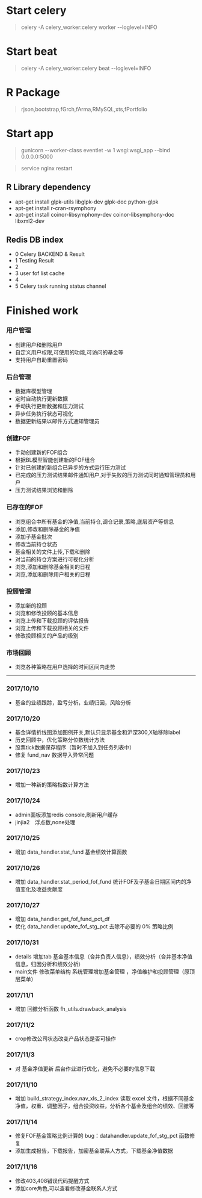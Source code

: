 # Start celery
> celery -A celery_worker:celery  worker --loglevel=INFO 

# Start beat  
> celery -A celery_worker:celery beat --loglevel=INFO 

# R Package
> rjson,bootstrap,fGrch,fArma,RMySQL,xts,fPortfolio

# Start app 
> gunicorn --worker-class eventlet -w 1 wsgi:wsgi_app --bind 0.0.0.0:5000

> service nginx restart

## R Library dependency
* apt-get install glpk-utils libglpk-dev glpk-doc python-glpk 
* apt-get install r-cran-rsymphony
* apt-get install coinor-libsymphony-dev coinor-libsymphony-doc libxml2-dev



## Redis DB index 
* 0 Celery BACKEND & Result 
* 1 Testing Result 
* 2 
* 3 user fof list cache 
* 4  
* 5 Celery task running status channel

# Finished work
### 用户管理
* 创建用户和删除用户
* 自定义用户权限,可使用的功能,可访问的基金等
* 支持用户自助重置密码

### 后台管理
*  数据库模型管理
*  定时自动执行更新数据
*  手动执行更新数据和压力测试
*  异步任务执行状态可视化
*  数据更新结果以邮件方式通知管理员

### 创建FOF
*  手动创建新的FOF组合
*  根据BL模型智能创建新的FOF组合
*  针对已创建的新组合已异步的方式运行压力测试
*  已完成的压力测试结果邮件通知用户,对于失败的压力测试同时通知管理员和用户
*  压力测试结果浏览和删除

### 已存在的FOF
* 浏览组合中所有基金的净值,当前持仓,调仓记录,策略,底层资产等信息
* 添加,修改和删除基金的净值
* 添加子基金批次
* 修改当前持仓状态
* 基金相关的文件上传,下载和删除
* 对当前的持仓方案进行可视化分析
* 浏览,添加和删除基金相关的日程
* 浏览,添加和删除用户相关的日程

### 投顾管理
* 添加新的投顾
* 浏览和修改投顾的基本信息
* 浏览上传和下载投顾的评估报告
* 浏览上传和下载投顾相关的文件
* 修改投顾相关的产品的级别

### 市场回顾
* 浏览各种策略在用户选择的时间区间内走势

----

### 2017/10/10
* 基金的业绩跟踪，盈亏分析，业绩归因，风险分析
### 2017/10/20
* 基金详情折线图添加图例开关,默认只显示基金和沪深300,X轴移除label
* 历史回顾中，优化策略分位数统计方法
* 股票tick数据保存程序（暂时不加入到任务列表中）
* 修复 fund_nav 数据导入异常问题

### 2017/10/23
* 增加一种新的策略指数计算方法

### 2017/10/24
* admin面板添加redis console,刷新用户缓存
* jinjia2　浮点数,none处理

### 2017/10/25
* 增加 data_handler.stat_fund 基金绩效计算函数

### 2017/10/26
* 增加 data_handler.stat_period_fof_fund 统计FOF及子基金日期区间内的净值变化及收益贡献度

### 2017/10/27
* 增加 data_handler.get_fof_fund_pct_df 
* 优化 data_handler.update_fof_stg_pct 去除不必要的 0% 策略比例

### 2017/10/31
* details 增加tab 基金基本信息（合并负责人信息），绩效分析（合并基本净值信息，归因分析和绩效分析）
* main文件 修改菜单结构 系统管理增加基金管理 ，净值维护和投顾管理（原顶层菜单）

### 2017/11/1
* 增加 回撤分析函数 fh_utils.drawback_analysis

### 2017/11/2
* crop修改公司状态改变产品状态是否可操作

### 2017/11/3
* 对 基金净值更新 后台作业进行优化，避免不必要的信息下载

### 2017/11/10
* 增加 build_strategy_index.nav_xls_2_index 读取 excel 文件，根据不同基金净值，权重、调整因子，组合投资收益，分析各个基金及组合的绩效、回撤等

### 2017/11/14
* 修复FOF基金策略比例计算的 bug：datahandler.update_fof_stg_pct 函数修复
* 添加生成报告，下载报告，加密基金联系人方式，下载基金净值数据

### 2017/11/16
* 修改403,408错误代码提醒方式
* 添加core角色,可以查看修改基金联系人方式